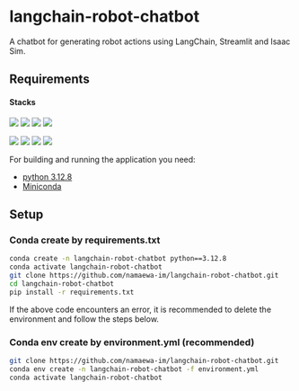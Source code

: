 # langchain-robot-chatbot
A chatbot for generating robot actions using LangChain, Streamlit and Isaac Sim.

## Requirements

#### Stacks
<p>
<img src="https://img.shields.io/badge/python-3776AB?style=for-the-badge&logo=python&logoColor=white">
<img src="https://img.shields.io/badge/Jupyter-F37626?style=for-the-badge&logo=jupyter&logoColor=white">
<img src="https://img.shields.io/badge/GitHub-181717?style=for-the-badge&logo=github&logoColor=white">
<img src="https://img.shields.io/badge/Git-F05032?style=for-the-badge&logo=git&logoColor=white">
</p>

<p>
<img src="https://img.shields.io/badge/OpenAi-412991?style=for-the-badge&logo=openai&logoColor=white">
<img src="https://img.shields.io/badge/Streamlit-FF4B4B?style=for-the-badge&logo=streamlit&logoColor=white">
<img src="https://img.shields.io/badge/ROS-22314E?style=for-the-badge&logo=ros&logoColor=white">
<img src="https://img.shields.io/badge/IsaacSim-76B900?style=for-the-badge&logo=nvidia&logoColor=white">
</p>

For building and running the application you need:

- [python 3.12.8](https://www.python.org/)
- [Miniconda](https://docs.anaconda.com/miniconda/)

## Setup
### Conda create by requirements.txt

```sh
conda create -n langchain-robot-chatbot python==3.12.8
conda activate langchain-robot-chatbot
git clone https://github.com/namaewa-im/langchain-robot-chatbot.git
cd langchain-robot-chatbot
pip install -r requirements.txt
```

If the above code encounters an error, it is recommended to delete the environment and follow the steps below.
### Conda env create by environment.yml (recommended)
```sh
git clone https://github.com/namaewa-im/langchain-robot-chatbot.git
conda env create -n langchain-robot-chatbot -f environment.yml
conda activate langchain-robot-chatbot
```
